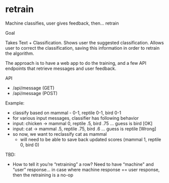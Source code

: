 retrain
=======

Machine classifies, user gives feedback, then... retrain

Goal

Takes Text + Classification. Shows user the suggested classification. Allows user to correct the classification, saving this information in order to retrain the algorithm.

The approach is to have a web app to do the training, and a few API endpoints that retrieve messages and user feedback.

API

- /api/message (GET)
- /api/message (POST)

Example:

- classify based on mammal - 0-1, reptile 0-1, bird 0-1
- for various input messages, classifier has following behavior 
- input: chicken -> mammal 0, reptile .5, bird .75 … guess is bird [OK]
- input: cat -> mammal .5, reptile .75, bird .6 … guess is reptile [Wrong]
- so now, we want to reclassify cat as mammal
    - will need to be able to save back updated scores (mammal 1, reptile 0, bird 0)

TBD:

- How to tell it you’re “retraining” a row? Need to have “machine" and “user” response… in case where machine response == user response, then the retraining is a no-op
